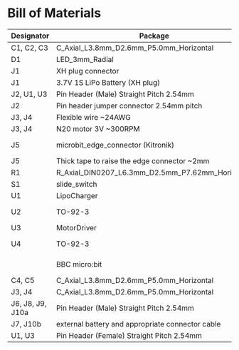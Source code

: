# Bill of Materials

| Designator         | Package                                          | Quant | Designation        | Example Supplier                                                            |
| ------------------ | ------------------------------------------------ | ----- | ------------------ | --------------------------------------------------------------------------- |
| C1, C2, C3         | C_Axial_L3.8mm_D2.6mm_P5.0mm_Horizontal          | 3     | 1uF                | <https://www.aliexpress.com/item/32848919879.html> |
| D1                 | LED_3mm_Radial                                   | 1     |                    |  |
| J1                 | XH plug connector                                | 1     |                    | <https://www.aliexpress.com/item/32761581540.html> |
| J1                 | 3.7V 1S LiPo Battery (XH plug)                   | 1     |                    | <https://www.aliexpress.com/item/32846780139.html> |
| J2, U1, U3         | Pin Header (Male) Straight Pitch 2.54mm          | 18    |                    |  |
| J2                 | Pin header jumper connector 2.54mm pitch         | 1     |                    | <https://www.aliexpress.com/item/32827199777.html> |
| J3, J4             | Flexible wire ~24AWG                             |       |                    |  |
| J3, J4             | N20 motor 3V ~300RPM                             | 2     |                    | <https://www.aliexpress.com/item/32913728217.html> |
| J5                 | microbit_edge_connector (Kitronik)               | 1     |                    | <https://www.kitronik.co.uk/4148-edge-connector-header-for-bbc-microbit.html> |
| J5                 | Thick tape to raise the edge connector ~2mm      |       |                    |  |
| R1                 | R_Axial_DIN0207_L6.3mm_D2.5mm_P7.62mm_Horizontal | 1     | 100                |  |
| S1                 | slide_switch                                     | 1     |                    | <https://www.amazon.co.uk/gp/product/B06XK9V582> |
| U1                 | LipoCharger                                      | 1     |                    | <https://www.aliexpress.com/item/32761199508.html> |
| U2                 | TO-92-3                                          | 1     | MCP1700-3302E_TO92 | <https://www.aliexpress.com/item/32952835501.html> |
| U3                 | MotorDriver                                      | 1     |                    | <https://www.aliexpress.com/item/32646270295.html> |
| U4                 | TO-92-3                                          | 1     | MCP1702-5002E_TO92 | <https://www.aliexpress.com/item/32849044125.html> |
|                    | BBC micro:bit                                    | 1     |                    | <https://www.kitronik.co.uk/5615-bbc-microbit-starter-kit.html> |
| C4, C5             | C_Axial_L3.8mm_D2.6mm_P5.0mm_Horizontal          | 1     | 1uF                | OPTIONAL |
| J3, J4             | C_Axial_L3.8mm_D2.6mm_P5.0mm_Horizontal          | 1     | 0.1uF              | OPTIONAL |
| J6, J8, J9, J10a   | Pin Header (Male) Straight Pitch 2.54mm          | 15    |                    | OPTIONAL |
| J7, J10b           | external battery and appropriate connector cable | 1     |                    | OPTIONAL |
| U1, U3             | Pin Header (Female) Straight Pitch 2.54mm        | 16    |                    | OPTIONAL |
